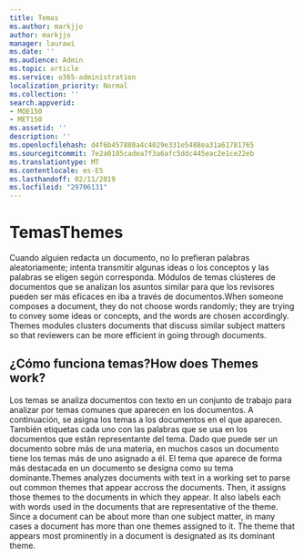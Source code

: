 ```yaml
---
title: Temas
ms.author: markjjo
author: markjjo
manager: laurawi
ms.date: ''
ms.audience: Admin
ms.topic: article
ms.service: o365-administration
localization_priority: Normal
ms.collection: ''
search.appverid:
- MOE150
- MET150
ms.assetid: ''
description: ''
ms.openlocfilehash: d4f6b457880a4c4029e331e5488ea31a61781765
ms.sourcegitcommit: 7e2a0185cadea7f3a6afc5ddc445eac2e1ce22eb
ms.translationtype: MT
ms.contentlocale: es-ES
ms.lasthandoff: 02/11/2019
ms.locfileid: "29706131"
---
```

# <a name="themes"></a><span data-ttu-id="c194b-102">Temas</span><span class="sxs-lookup"><span data-stu-id="c194b-102">Themes</span></span>

<span data-ttu-id="c194b-p101">Cuando alguien redacta un documento, no lo prefieran palabras aleatoriamente; intenta transmitir algunas ideas o los conceptos y las palabras se eligen según corresponda. Módulos de temas clústeres de documentos que se analizan los asuntos similar para que los revisores pueden ser más eficaces en iba a través de documentos.</span><span class="sxs-lookup"><span data-stu-id="c194b-p101">When someone composes a document, they do not choose words randomly; they are trying to convey some ideas or concepts, and the words are chosen accordingly. Themes modules clusters documents that discuss similar subject matters so that reviewers can be more efficient in going through documents.</span></span>

## <a name="how-does-themes-work"></a><span data-ttu-id="c194b-105">¿Cómo funciona temas?</span><span class="sxs-lookup"><span data-stu-id="c194b-105">How does Themes work?</span></span>
<span data-ttu-id="c194b-p102">Los temas se analiza documentos con texto en un conjunto de trabajo para analizar por temas comunes que aparecen en los documentos. A continuación, se asigna los temas a los documentos en el que aparecen. También etiquetas cada uno con las palabras que se usa en los documentos que están representante del tema. Dado que puede ser un documento sobre más de una materia, en muchos casos un documento tiene los temas más de uno asignado a él. El tema que aparece de forma más destacada en un documento se designa como su tema dominante.</span><span class="sxs-lookup"><span data-stu-id="c194b-p102">Themes analyzes documents with text in a working set to parse out common themes that appear accross the documents. Then, it assigns those themes to the documents in which they appear. It also labels each with words used in the documents that are representative of the theme. Since a document can be about more than one subject matter, in many cases a document has more than one themes assigned to it. The theme that appears most prominently in a document is designated as its dominant theme.</span></span>